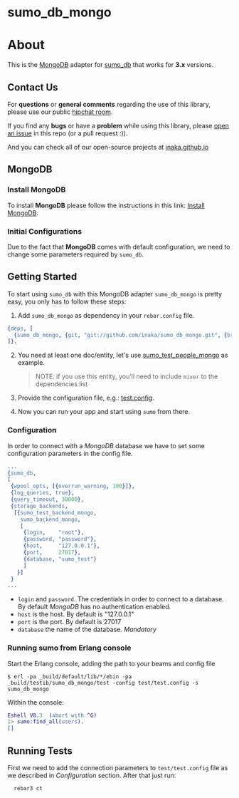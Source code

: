 # sumo_db_mongo

# About

This is the [MongoDB](https://www.mongodb.org/downloads) adapter for [sumo_db](https://github.com/inaka/sumo_db) that works
for **3.x** versions.

## Contact Us

For **questions** or **general comments** regarding the use of this library,
please use our public [hipchat room](http://inaka.net/hipchat).

If you find any **bugs** or have a **problem** while using this library, please
[open an issue](https://github.com/inaka/sumo_db_mongo/issues/new) in this repo (or a pull request :)).

And you can check all of our open-source projects at
[inaka.github.io](http://inaka.github.io)

## MongoDB

### Install MongoDB

To install **MongoDB** please follow the instructions in this link:
[Install MongoDB](https://docs.mongodb.org/manual/installation/).

### Initial Configurations

Due to the fact that **MongoDB** comes with default configuration, we need to
change some parameters required by `sumo_db`.

## Getting Started

To start using `sumo_db` with this MongoDB adapter `sumo_db_mongo` is pretty easy, you only has to
follow these steps:

 1. Add `sumo_db_mongo` as dependency in your `rebar.config` file.

```erlang
{deps, [
  {sumo_db_mongo, {git, "git://github.com/inaka/sumo_db_mongo.git", {branch, "master"}}}
]}.
```

 2. You need at least one doc/entity, let's use [sumo_test_people_mongo](./test/sumo_test_people_mongo.erl)
    as example.
    > NOTE: if you use this entity, you'll need to include `mixer` to the dependencies list

 3. Provide the configuration file, e.g.: [test.config](./tests/test.config).

 4. Now you can run your app and start using `sumo` from there.

### Configuration
In order to connect with a _MongoDB_ database we have to set some configuration parameters in the config file.

```erlang
...
{sumo_db,
[
 {wpool_opts, [{overrun_warning, 100}]},
 {log_queries, true},
 {query_timeout, 30000},
 {storage_backends,
  [{sumo_test_backend_mongo,
    sumo_backend_mongo,
    [
     {login,    "root"},
     {password, "password"},
     {host,     "127.0.0.1"},
     {port,     27017},
     {database, "sumo_test"}
     ]
   }]
 }
...
```

- `login` and `password`. The credentials in order to connect to a database. By default _MongoDB_ has no authentication enabled.
- `host` is the host. By default is "127.0.0.1"
- `port` is the port. By default is 27017
- `database` the name of the database. *Mandatory*

### Running sumo from Erlang console

Start the Erlang console, adding the path to your beams and config file

    $ erl -pa _build/default/lib/*/ebin -pa _build/testib/sumo_db_mongo/test -config test/test.config -s sumo_db_mongo

Within the console:

```erlang
Eshell V8.3  (abort with ^G)
1> sumo:find_all(users).
[]
```

## Running Tests

First we need to add the connection parameters to `test/test.config` file as we described in *Configuration* section. After that just run:

      rebar3 ct
